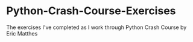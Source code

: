 # Python-Crash-Course-Exercises
The exercises I've completed as I work through Python Crash Course by Eric Matthes
